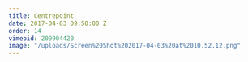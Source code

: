 ```yaml
---
title: Centrepoint
date: 2017-04-03 09:50:00 Z
order: 14
vimeoid: 209904420
image: "/uploads/Screen%20Shot%202017-04-03%20at%2010.52.12.png"
---
```


